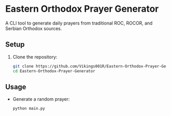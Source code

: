 
# Eastern Orthodox Prayer Generator

A CLI tool to generate daily prayers from traditional ROC, ROCOR, and Serbian Orthodox sources.

## Setup

1. Clone the repository:
   ```bash
   git clone https://github.com/Vikings001R/Eastern-Orthodox-Prayer-Generator.git
   cd Eastern-Orthodox-Prayer-Generator

## Usage

- Generate a random prayer:
  ```bash
  python main.py
